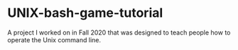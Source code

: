 # UNIX-bash-game-tutorial
A project I worked on in Fall 2020 that was designed to teach people how to operate the Unix command line.
